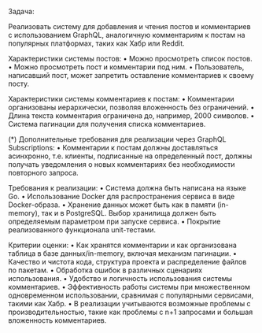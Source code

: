 Задача:

Реализовать систему для добавления и чтения постов и комментариев с использованием GraphQL, аналогичную комментариям к постам на популярных платформах, таких как Хабр или Reddit.

Характеристики системы постов:
•	Можно просмотреть список постов.
•	Можно просмотреть пост и комментарии под ним.
•	Пользователь, написавший пост, может запретить оставление комментариев к своему посту.

Характеристики системы комментариев к постам:
•	Комментарии организованы иерархически, позволяя вложенность без ограничений.
•	Длина текста комментария ограничена до, например, 2000 символов.
•	Система пагинации для получения списка комментариев.

(*) Дополнительные требования для реализации через GraphQL Subscriptions:
•	Комментарии к постам должны доставляться асинхронно, т.е. клиенты, подписанные на определенный пост, должны получать уведомления о новых комментариях без необходимости повторного запроса.

Требования к реализации:
•	Система должна быть написана на языке Go.
•	Использование Docker для распространения сервиса в виде Docker-образа.
•	Хранение данных может быть как в памяти (in-memory), так и в PostgreSQL. Выбор хранилища должен быть определяемым параметром при запуске сервиса.
•	Покрытие реализованного функционала unit-тестами.

Критерии оценки:
•	Как хранятся комментарии и как организована таблица в базе данных/in-memory, включая механизм пагинации.
•	Качество и чистота кода, структура проекта и распределение файлов по пакетам.
•	Обработка ошибок в различных сценариях использования.
•	Удобство и логичность использования системы комментариев.
•	Эффективность работы системы при множественном одновременном использовании, сравнимая с популярными сервисами, такими как Хабр.
•	В реализации учитываются возможные проблемы с производительностью, такие как проблемы с n+1 запросами и большая вложенность комментариев.
